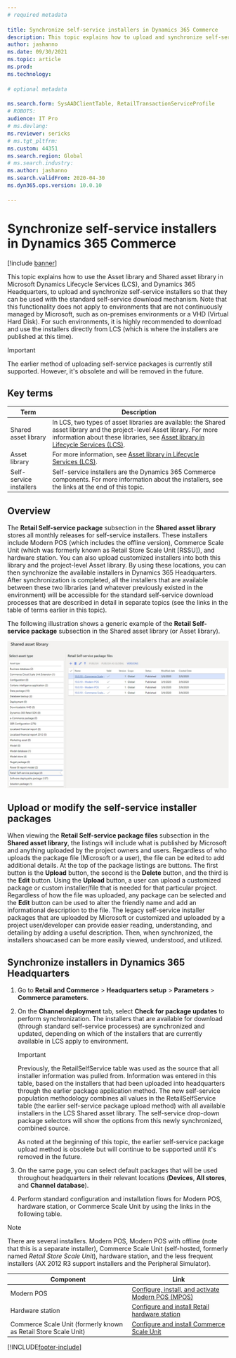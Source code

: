 ```yaml
---
# required metadata

title: Synchronize self-service installers in Dynamics 365 Commerce
description: This topic explains how to upload and synchronize self-service installers so that they can be used with the standard self-service download mechanism.
author: jashanno
ms.date: 09/30/2021
ms.topic: article
ms.prod: 
ms.technology:  

# optional metadata

ms.search.form: SysAADClientTable, RetailTransactionServiceProfile
# ROBOTS: 
audience: IT Pro
# ms.devlang: 
ms.reviewer: sericks
# ms.tgt_pltfrm: 
ms.custom: 44351
ms.search.region: Global
# ms.search.industry: 
ms.author: jashanno
ms.search.validFrom: 2020-04-30
ms.dyn365.ops.version: 10.0.10

---
```


# Synchronize self-service installers in Dynamics 365 Commerce

[!include [banner](../../includes/banner.md)]

This topic explains how to use the Asset library and Shared asset library in Microsoft Dynamics Lifecycle Services (LCS), and Dynamics 365 Headquarters, to upload and synchronize self-service installers so that they can be used with the standard self-service download mechanism. Note that this functionality does not apply to environments that are not continuously managed by Microsoft, such as on-premises environments or a VHD (Virtual Hard Disk). For such environments, it is highly recommended to download and use the installers directly from LCS (which is where the installers are published at this time).

> [!IMPORTANT]
> The earlier method of uploading self-service packages is currently still supported. However, it's obsolete and will be removed in the future.

## Key terms

| Term | Description |
|---|---|
| Shared asset library | In LCS, two types of asset libraries are available: the Shared asset library and the project-level Asset library. For more information about these libraries, see [Asset library in Lifecycle Services (LCS)](../../fin-ops-core/dev-itpro/lifecycle-services/asset-library.md). |
| Asset library | For more information, see [Asset library in Lifecycle Services (LCS)](../../fin-ops-core/dev-itpro/lifecycle-services/asset-library.md). |
| Self-service installers | Self-service installers are the Dynamics 365 Commerce components. For more information about the installers, see the links at the end of this topic. |

## Overview

The **Retail Self-service package** subsection in the **Shared asset library** stores all monthly releases for self-service installers. These installers include Modern POS (which includes the offline version), Commerce Scale Unit (which was formerly known as Retail Store Scale Unit \[RSSU\]), and hardware station. You can also upload customized installers into both this library and the project-level Asset library. By using these locations, you can then synchronize the available installers in Dynamics 365 Headquarters. After synchronization is completed, all the installers that are available between these two libraries (and whatever previously existed in the environment) will be accessible for the standard self-service download processes that are described in detail in separate topics (see the links in the table of terms earlier in this topic).

The following illustration shows a generic example of the **Retail Self-service package** subsection in the Shared asset library (or Asset library).

![Retail Self-service package subsection in the Shared asset library.](media/SharedAssets.jpg)

## Upload or modify the self-service installer packages

When viewing the **Retail Self-service package files** subsection in the **Shared asset library**, the listings will include what is published by Microsoft and anything uploaded by the project owners and users. Regardless of who uploads the package file (Microsoft or a user), the file can be edited to add additional details. At the top of the package listings are buttons. The first button is the **Upload** button, the second is the **Delete** button, and the third is the **Edit** button. Using the **Upload** button, a user can upload a customized package or custom installer/file that is needed for that particular project. Regardless of how the file was uploaded, any package can be selected and the **Edit** button can be used to alter the friendly name and add an informational description to the file. The legacy self-service installer packages that are uploaded by Microsoft or customized and uploaded by a project user/developer can provide easier reading, understanding, and detailing by adding a useful description. Then, when synchronized, the installers showcased can be more easily viewed, understood, and utilized.

## Synchronize installers in Dynamics 365 Headquarters

1. Go to **Retail and Commerce** &gt; **Headquarters setup** &gt; **Parameters** &gt; **Commerce parameters**.
2. On the **Channel deployment** tab, select **Check for package updates** to perform synchronization. The installers that are available for download (through standard self-service processes) are synchronized and updated, depending on which of the installers that are currently available in LCS apply to environment.

    > [!IMPORTANT]
    > Previously, the RetailSelfService table was used as the source that all installer information was pulled from. Information was entered in this table, based on the installers that had been uploaded into headquarters through the earlier package application method. The new self-service population methodology combines all values in the RetailSelfService table (the earlier self-service package upload method) with all available installers in the LCS Shared asset library. The self-service drop-down package selectors will show the options from this newly synchronized, combined source.
    >
    > As noted at the beginning of this topic, the earlier self-service package upload method is obsolete but will continue to be supported until it's removed in the future.

3. On the same page, you can select default packages that will be used throughout headquarters in their relevant locations (**Devices**, **All stores**, and **Channel database**).
4. Perform standard configuration and installation flows for Modern POS, hardware station, or Commerce Scale Unit by using the links in the following table.

> [!NOTE]
> There are several installers.  Modern POS, Modern POS with offline (note that this is a separate installer), Commerce Scale Unit (self-hosted, formerly named *Retail Store Scale Unit*), hardware station, and the less frequent installers (AX 2012 R3 support installers and the Peripheral Simulator).

| Component | Link |
|---|---|
| Modern POS | [Configure, install, and activate Modern POS (MPOS)](../retail-modern-pos-device-activation.md) |
| Hardware station | [Configure and install Retail hardware station](../retail-hardware-station-configuration-installation.md) |
| Commerce Scale Unit (formerly known as Retail Store Scale Unit) | [Configure and install Commerce Scale Unit](retail-store-scale-unit-configuration-installation.md) |


[!INCLUDE[footer-include](../../includes/footer-banner.md)]

